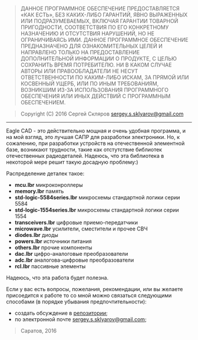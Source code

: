 > ДАННОЕ ПРОГРАММНОЕ ОБЕСПЕЧЕНИЕ ПРЕДОСТАВЛЯЕТСЯ «КАК ЕСТЬ», БЕЗ КАКИХ-ЛИБО
> ГАРАНТИЙ, ЯВНО ВЫРАЖЕННЫХ ИЛИ ПОДРАЗУМЕВАЕМЫХ, ВКЛЮЧАЯ ГАРАНТИИ ТОВАРНОЙ
> ПРИГОДНОСТИ, СООТВЕТСТВИЯ ПО ЕГО КОНКРЕТНОМУ НАЗНАЧЕНИЮ И ОТСУТСТВИЯ
> НАРУШЕНИЙ, НО НЕ ОГРАНИЧИВАЯСЬ ИМИ. ДАННОЕ ПРОГРАММНОЕ ОБЕСПЕЧЕНИЕ
> ПРЕДНАЗНАЧЕНО ДЛЯ ОЗНАКОМИТЕЛЬНЫХ ЦЕЛЕЙ И НАПРАВЛЕНО ТОЛЬКО НА
> ПРЕДОСТАВЛЕНИЕ ДОПОЛНИТЕЛЬНОЙ ИНФОРМАЦИИ О ПРОДУКТЕ, С ЦЕЛЬЮ СОХРАНИТЬ ВРЕМЯ
> ПОТРЕБИТЕЛЮ. НИ В КАКОМ СЛУЧАЕ АВТОРЫ ИЛИ ПРАВООБЛАДАТЕЛИ НЕ НЕСУТ
> ОТВЕТСТВЕННОСТИ ПО КАКИМ-ЛИБО ИСКАМ, ЗА ПРЯМОЙ ИЛИ КОСВЕННЫЙ УЩЕРБ, ИЛИ
> ПО ИНЫМ ТРЕБОВАНИЯМ, ВОЗНИКШИМ ИЗ-ЗА ИСПОЛЬЗОВАНИЯ ПРОГРАММНОГО ОБЕСПЕЧЕНИЯ
> ИЛИ ИНЫХ ДЕЙСТВИЙ С ПРОГРАММНЫМ ОБЕСПЕЧЕНИЕМ.

> Copyright (C) 2016 Сергей Скляров <sergey.s.sklyarov@gmail.com>

---

Eagle CAD - это действительно мощная и очень удобная программа, 
и на мой взгляд, это лучшая САПР для разработки электроники.
Но, к сожалению, при разработки устройств на отечественной элементной базе,
возникают трудности, такие как отстутствие библиотек отечественных радиодеталей.
Надеюсь, что эта библиотека в некоторой мере решит такую досадную проблему:)


Распределение деталек такое:
* __mcu.lbr__                     микроконроллеры
* __memory.lbr__                  память
* __std-logic-5584series.lbr__    микросхемы стандартной логики серии 5584
* __std-logic-1554series.lbr__    микросхемы стандартной логики серии 1554
* __transceivers.lbr__            цифровые приемо-передатчики
* __microwave.lbr__               усилители, сместители и прочее СВЧ
* __diodes.lbr__                  диоды
* __powers.lbr__                  источники питания
* __others.lbr__                  прочие компоненты
* __dac.lbr__                     цифро-аналоговые преобразователи
* __adc.lbr__                     аналогова-цифровые преобразователи
* __rcl.lbr__                     пассивные элементы

Надеюсь, что эта работа будет полезна.

Если у вас есть вопросы, пожелания, рекомендации, или вы желаете присоедится к работе то
со мной можно связаться следующими способами (в порядке убывания предпочтительности):
- создать обсуждение в [репозитории](https://github.com/kirra-cat/rus-electronics-library/issues);
- по электронной почте [sergey.s.sklyarov@gmail.com](mailto:sergey.s.sklyarov@gmail.com);


> Саратов, 2016
